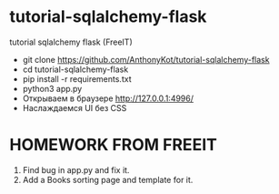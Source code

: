# tutorial-sqlalchemy-flask
tutorial sqlalchemy flask (FreeIT)

* git clone https://github.com/AnthonyKot/tutorial-sqlalchemy-flask
* cd tutorial-sqlalchemy-flask
* pip install -r requirements.txt
* python3 app.py
* Открываем в браузере http://127.0.0.1:4996/
* Наслаждаемся UI без CSS


# HOMEWORK FROM FREEIT
1. Find bug in app.py and fix it.
2. Add a Books sorting page and template for it.
